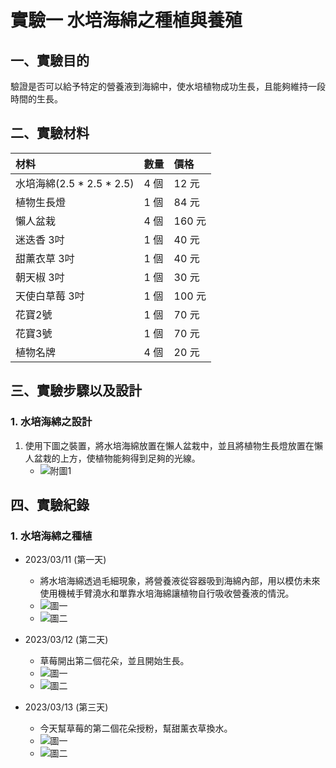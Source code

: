 <!--
 * @Author: hibana2077 hibana2077@gmail.com
 * @Date: 2023-03-05 09:27:40
 * @LastEditors: hibana2077 hibana2077@gmail.com
 * @LastEditTime: 2023-03-13 12:43:02
 * @FilePath: \基於滴灌式水耕農法之改進研究以及實作\lab\lab_1.md
 * @Description: 这是默认设置,请设置`customMade`, 打开koroFileHeader查看配置 进行设置: https://github.com/OBKoro1/koro1FileHeader/wiki/%E9%85%8D%E7%BD%AE
-->
# 實驗一 水培海綿之種植與養殖

## 一、實驗目的

驗證是否可以給予特定的營養液到海綿中，使水培植物成功生長，且能夠維持一段時間的生長。

## 二、實驗材料

|材料|數量|價格|
|:-|:-|:-|
|水培海綿(2.5 * 2.5 * 2.5)| 4 個 | 12 元 |
|植物生長燈| 1 個 | 84 元 |
|懶人盆栽| 4 個 | 160 元 |
|迷迭香 3吋| 1 個 | 40 元 |
|甜薰衣草 3吋| 1 個 | 40 元 |
|朝天椒 3吋| 1 個 | 30 元 |
|天使白草莓 3吋| 1 個 | 100 元 |
|花寶2號| 1 個 | 70 元 |
|花寶3號| 1 個 | 70 元 |
|植物名牌| 4 個 | 20 元 |

## 三、實驗步驟以及設計

### 1. 水培海綿之設計

1. 使用下圖之裝置，將水培海綿放置在懶人盆栽中，並且將植物生長燈放置在懶人盆栽的上方，使植物能夠得到足夠的光線。
    - ![附圖1](https://media.discordapp.net/attachments/868759966431973416/1084056732424220742/-3.jpg?width=417&height=589)

## 四、實驗紀錄

### 1. 水培海綿之種植

- 2023/03/11 (第一天)
    - 將水培海綿透過毛細現象，將營養液從容器吸到海綿內部，用以模仿未來使用機械手臂澆水和單靠水培海綿讓植物自行吸收營養液的情況。
    - ![圖一](https://media.discordapp.net/attachments/740572974456766486/1084054497048920156/PXL_20230311_100518066.jpg?width=783&height=590)
    - ![圖二](https://media.discordapp.net/attachments/740572974456766486/1084054497308979260/PXL_20230311_100511336.jpg?width=783&height=590)

- 2023/03/12 (第二天)
    - 草莓開出第二個花朵，並且開始生長。
    - ![圖一](https://media.discordapp.net/attachments/868759966431973416/1084695885298012190/PXL_20230312_031249345.jpg?width=783&height=590)
    - ![圖二](https://media.discordapp.net/attachments/868759966431973416/1084695885553868870/PXL_20230312_031252521.jpg?width=783&height=590)

- 2023/03/13 (第三天)
    - 今天幫草莓的第二個花朵授粉，幫甜薰衣草換水。
    - ![圖一](https://media.discordapp.net/attachments/868759966431973416/1084696654206214154/PXL_20230313_043631623.jpg?width=783&height=590)
    - ![圖二](https://media.discordapp.net/attachments/868759966431973416/1084696653874872350/PXL_20230313_043634856.jpg?width=783&height=590)